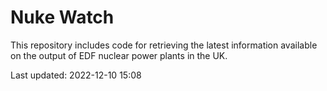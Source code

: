 # Nuke Watch

This repository includes code for retrieving the latest information available on the output of EDF nuclear power plants in the UK.

Last updated: 2022-12-10 15:08